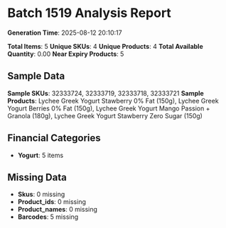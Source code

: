 # Batch 1519 Analysis Report

**Generation Time**: 2025-08-12 20:10:17

**Total Items**: 5
**Unique SKUs**: 4
**Unique Products**: 4
**Total Available Quantity**: 0.00
**Near Expiry Products**: 5

## Sample Data
**Sample SKUs**: 32333724, 32333719, 32333718, 32333721
**Sample Products**: Lychee Greek Yogurt Stawberry 0% Fat (150g), Lychee Greek Yogurt Berries 0% Fat (150g), Lychee Greek Yogurt Mango Passion + Granola (180g), Lychee Greek Yogurt Stawberry Zero Sugar (150g)

## Financial Categories
- **Yogurt**: 5 items

## Missing Data
- **Skus**: 0 missing
- **Product_ids**: 0 missing
- **Product_names**: 0 missing
- **Barcodes**: 5 missing

